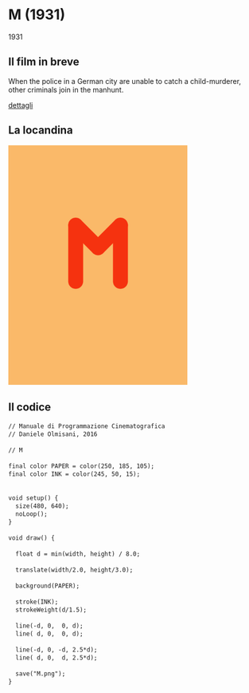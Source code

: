 # M (1931)

1931

## Il film in breve
When the police in a German city are unable to catch a child-murderer, other criminals join in the manhunt.

[dettagli](https://www.imdb.com/title/tt0022100/)

## La locandina
<img src="M.png"  width="360px" title="M">


## Il codice
```processing
// Manuale di Programmazione Cinematografica
// Daniele Olmisani, 2016

// M

final color PAPER = color(250, 185, 105);
final color INK = color(245, 50, 15);


void setup() {
  size(480, 640);
  noLoop();
}

void draw() {
 
  float d = min(width, height) / 8.0;
  
  translate(width/2.0, height/3.0);
  
  background(PAPER);
  
  stroke(INK);
  strokeWeight(d/1.5);
  
  line(-d, 0,  0, d);
  line( d, 0,  0, d);
  
  line(-d, 0, -d, 2.5*d);
  line( d, 0,  d, 2.5*d);
  
  save("M.png");
}
```
